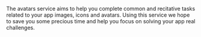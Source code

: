 The avatars service aims to help you complete common and recitative tasks related to your app images, icons and avatars. Using this service we hope to save you some precious time and help you focus on solving your app real challenges.